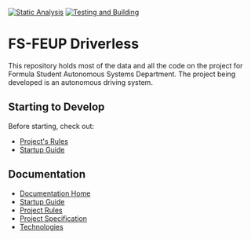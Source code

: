 [![Static Analysis](https://github.com/fsfeup-driverless/driverless/actions/workflows/static-analysis.yml/badge.svg)](https://github.com/fsfeup-driverless/driverless/actions/workflows/static-analysis.yml)
[![Testing and Building](https://github.com/fsfeup-driverless/driverless/actions/workflows/build.yml/badge.svg)](https://github.com/fsfeup-driverless/driverless/actions/workflows/build.yml)
# FS-FEUP Driverless 

This repository holds most of the data and all the code on the project for Formula Student Autonomous Systems Department. The project being developed is an autonomous driving system.

## Starting to Develop

Before starting, check out:
- [Project's Rules](./docs/project-rules.md)
- [Startup Guide](./docs/tutorials/startup_guide.md)

## Documentation
- [Documentation Home](./docs)
- [Startup Guide](./docs/tutorials/startup_guide.md)
- [Project Rules](./docs/project-rules.md)
- [Project Specification](./docs/project-specification.md)
- [Technologies](./docs/technologies.md)
